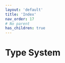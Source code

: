 ```yaml
---
layout: 'default'
title: 'Index'
nav_order: 17
# No parent
has_children: true
---
```


# Type System
